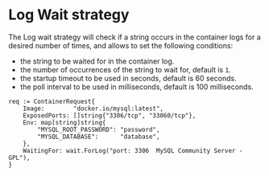 # Log Wait strategy

The Log wait strategy will check if a string occurs in the container logs for a desired number of times, and allows to set the following conditions:

- the string to be waited for in the container log.
- the number of occurrences of the string to wait for, default is `1`.
- the startup timeout to be used in seconds, default is 60 seconds.
- the poll interval to be used in milliseconds, default is 100 milliseconds.

```golang
req := ContainerRequest{
    Image:        "docker.io/mysql:latest",
    ExposedPorts: []string{"3306/tcp", "33060/tcp"},
    Env: map[string]string{
        "MYSQL_ROOT_PASSWORD": "password",
        "MYSQL_DATABASE":      "database",
    },
    WaitingFor: wait.ForLog("port: 3306  MySQL Community Server - GPL"),
}
```
